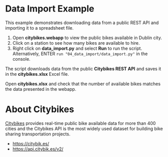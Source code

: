 # Data Import Example

This example demonstrates downloading data from a public REST API and importing it to a spreadsheet file.

1. Open **citybikes.webapp** to view the public bikes available in Dublin city. 
2. Click on a station to see how many bikes are available to hire.
3. Right click on **data_import.py** and select **Run** to run the script. Alternatively, ENTER `run "04_data_import/data_import.py"` in the console.

The script downloads data from the public **Citybikes REST API** and saves it in the **citybikes.xlsx** Excel file.

Open **citybikes.xlsx** and check that the number of available bikes matches the data presented in the webapp.

# About Citybikes

[Citybikes](https://citybik.es/) provides real-time public bike available data for more than 400 cities and the Citybikes API is the most widely used dataset for building bike sharing transportation projects.

- https://citybik.es/
- https://api.citybik.es/v2/